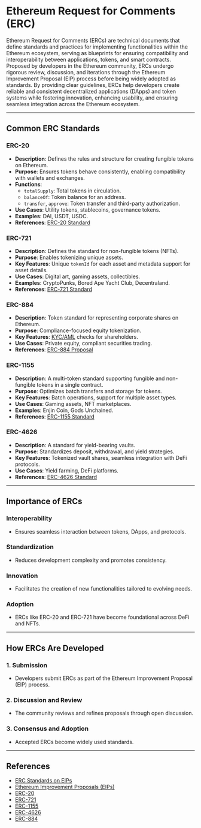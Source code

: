 # **Ethereum Request for Comments (ERC)**

Ethereum Request for Comments (ERCs) are technical documents that define standards and practices for implementing functionalities within the Ethereum ecosystem, serving as blueprints for ensuring compatibility and interoperability between applications, tokens, and smart contracts. Proposed by developers in the Ethereum community, ERCs undergo rigorous review, discussion, and iterations through the Ethereum Improvement Proposal (EIP) process before being widely adopted as standards. By providing clear guidelines, ERCs help developers create reliable and consistent decentralized applications (DApps) and token systems while fostering innovation, enhancing usability, and ensuring seamless integration across the Ethereum ecosystem.

---

## **Common ERC Standards**

### **ERC-20**
- **Description**: Defines the rules and structure for creating fungible tokens on Ethereum.  
- **Purpose**: Ensures tokens behave consistently, enabling compatibility with wallets and exchanges.  
- **Functions**:  
   - `totalSupply`: Total tokens in circulation.  
   - `balanceOf`: Token balance for an address.  
   - `transfer`, `approve`: Token transfer and third-party authorization.  
- **Use Cases**: Utility tokens, stablecoins, governance tokens.  
- **Examples**: DAI, USDT, USDC.  
- **References**: [ERC-20 Standard](https://eips.ethereum.org/EIPS/eip-20)

### **ERC-721**
- **Description**: Defines the standard for non-fungible tokens (NFTs).  
- **Purpose**: Enables tokenizing unique assets.  
- **Key Features**: Unique `tokenId` for each asset and metadata support for asset details.  
- **Use Cases**: Digital art, gaming assets, collectibles.  
- **Examples**: CryptoPunks, Bored Ape Yacht Club, Decentraland.  
- **References**: [ERC-721 Standard](https://eips.ethereum.org/EIPS/eip-721)

### **ERC-884**
- **Description**: Token standard for representing corporate shares on Ethereum.  
- **Purpose**: Compliance-focused equity tokenization.  
- **Key Features**: [KYC/AML](https://www.dowjones.com/professional/risk/glossary/anti-money-laundering/kyc-vs-aml/) checks for shareholders.  
- **Use Cases**: Private equity, compliant securities trading.  
- **References**: [ERC-884 Proposal](https://github.com/ethereum/EIPs/issues/884)

### **ERC-1155**
- **Description**: A multi-token standard supporting fungible and non-fungible tokens in a single contract.  
- **Purpose**: Optimizes batch transfers and storage for tokens.  
- **Key Features**: Batch operations, support for multiple asset types.  
- **Use Cases**: Gaming assets, NFT marketplaces.  
- **Examples**: Enjin Coin, Gods Unchained.  
- **References**: [ERC-1155 Standard](https://eips.ethereum.org/EIPS/eip-1155)

### **ERC-4626**
- **Description**: A standard for yield-bearing vaults.  
- **Purpose**: Standardizes deposit, withdrawal, and yield strategies.  
- **Key Features**:  Tokenized vault shares, seamless integration with DeFi protocols.  
- **Use Cases**: Yield farming, DeFi platforms.  
- **References**: [ERC-4626 Standard](https://eips.ethereum.org/EIPS/eip-4626)

---

## **Importance of ERCs**

### **Interoperability**
   - Ensures seamless interaction between tokens, DApps, and protocols.

### **Standardization**
   - Reduces development complexity and promotes consistency.

### **Innovation**
   - Facilitates the creation of new functionalities tailored to evolving needs.

### **Adoption**
   - ERCs like ERC-20 and ERC-721 have become foundational across DeFi and NFTs.

---

## **How ERCs Are Developed**

### **1. Submission**
   - Developers submit ERCs as part of the Ethereum Improvement Proposal (EIP) process.  

### **2. Discussion and Review**
   - The community reviews and refines proposals through open discussion.  

### **3. Consensus and Adoption**  
   - Accepted ERCs become widely used standards.

---

## References

- [ERC Standards on EIPs](https://eips.ethereum.org/erc)  
- [Ethereum Improvement Proposals (EIPs)](https://eips.ethereum.org/)  
- [ERC-20](https://eips.ethereum.org/EIPS/eip-20)  
- [ERC-721](https://eips.ethereum.org/EIPS/eip-721)  
- [ERC-1155](https://eips.ethereum.org/EIPS/eip-1155)  
- [ERC-4626](https://eips.ethereum.org/EIPS/eip-4626)  
- [ERC-884](https://eips.ethereum.org/EIPS/eip-884)
